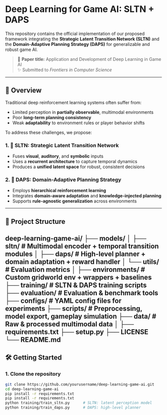 # Deep Learning for Game AI: SLTN + DAPS

This repository contains the official implementation of our proposed framework integrating the **Strategic Latent Transition Network (SLTN)** and the **Domain-Adaptive Planning Strategy (DAPS)** for generalizable and robust game AI.

> 📌 **Paper title:** Application and Development of Deep Learning in Game AI  
> ✨ Submitted to *Frontiers in Computer Science*

---

## 🚀 Overview

Traditional deep reinforcement learning systems often suffer from:
- Limited perception in **partially observable**, multimodal environments
- Poor **long-term planning consistency**
- Weak **adaptability** to environment rules or player behavior shifts

To address these challenges, we propose:

### 1. 🧠 SLTN: Strategic Latent Transition Network
- Fuses **visual**, **auditory**, and **symbolic** inputs
- Uses a **recurrent architecture** to capture temporal dynamics
- Produces a **unified latent space** for robust, consistent decisions

### 2. 🎯 DAPS: Domain-Adaptive Planning Strategy
- Employs **hierarchical reinforcement learning**
- Integrates **domain-aware adaptation** and **knowledge-injected planning**
- Supports **rule-agnostic generalization** across environments

---

## 📁 Project Structure

deep-learning-game-ai/ ├── models/ │ ├── sltn/ # Multimodal encoder + temporal transition modules │ ├── daps/ # High-level planner + domain adaptation + reward handler │ └── utils/ # Evaluation metrics │ ├── environments/ # Custom gridworld env + wrappers + baselines ├── training/ # SLTN & DAPS training scripts ├── evaluation/ # Evaluation & benchmark tools ├── configs/ # YAML config files for experiments ├── scripts/ # Preprocessing, model export, gameplay simulation ├── data/ # Raw & processed multimodal data │ ├── requirements.txt ├── setup.py ├── LICENSE └── README.md
---

## 🛠️ Getting Started

### 1. Clone the repository
```bash
git clone https://github.com/yourusername/deep-learning-game-ai.git
cd deep-learning-game-ai
pip install -r requirements.txt
pip install -r requirements.txt
python training/train_sltn.py      # SLTN: latent perception model
python training/train_daps.py      # DAPS: high-level planner
